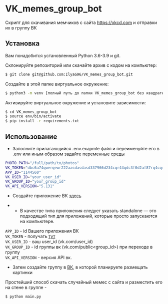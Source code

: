 # VK_memes_group_bot
Скрипт для скачивания мемчиков с сайта https://xkcd.com и отправки их в группу ВК
## Установка
Вам понадобится установленный Python 3.6-3.9 и git.

Склонируйте репозиторий или скачайте архив с кодом на компьютер:
```bash
$ git clone git@github.com:IlyaG96/VK_memes_group_bot.git
```
Создайте в этой папке виртуальное окружение:
```bash
$ python3 -m venv [полный путь до папки VK_memes_group_bot без квадратных скобочек] env
```
Активируйте виртуальное окружение и установите зависимости:
```bash
$ cd VK_memes_group_bot
$ source env/bin/activate
$ pip install -r requirements.txt
```
## Использование
- Заполните прилагающийся .env.exapmle файл и переименуйте его в .env или иным образом задайте переменные среды

```bash
PHOTO_PATH="/full/path/to/photos"
VK_TOKEN="dbc6a74qwerqewr222aasdasdasd337966d234cqr44qdc3f0d2af87rq4cqr4237fdb"
APP_ID="1144560"
VK_USER_ID="your_user_id"
VK_GROUP_ID="your_group_id"
VK_API_VERSION="5.131"
```
- Создайте приложение ВК [здесь](https://dev.vk.com)

- - В качестве типа приложения следует указать standalone — это подходящий тип для приложений, которые просто запускаются на компьютере.  

`APP_ID` - id Вашего приложения ВК  
`VK_TOKEN` - получать [тут](https://dev.vk.com/api/access-token/implicit-flow-user)  
`VK_USER_ID` - ваш user_id (vk.com/user_id)  
`VK_GROUP_ID` - id группы вк (vk.com/public<group_id>) при переходе в группу  
`VK_API_VERSION` - версия API вк.

- Затем создайте группу в [ВК](https://vk.com/groups), в которой планируете размещать картинки


Простейший способ скачать случайный мемес с сайта и разместить его на стене в группе -
```bash
$ python main.py
```

